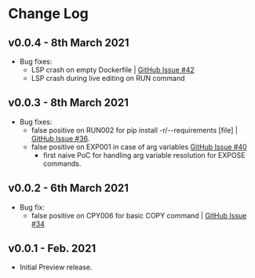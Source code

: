 # Change Log

## v0.0.4 - 8th March 2021

- Bug fixes:
  - LSP crash on empty Dockerfile |  [GitHub Issue #42](https://github.com/CreMindES/whalelint/issues/42)
  - LSP crash during live editing on RUN command

## v0.0.3 - 8th March 2021

- Bug fixes:
  - false positive on RUN002 for pip install -r/--requirements [file] | [GitHub Issue #36](https://github.com/CreMindES/whalelint/issues/36).
  - false positive on EXP001 in case of arg variables [GitHub Issue #40](https://github.com/CreMindES/whalelint/issues/40)
    - first naive PoC for handling arg variable resolution for EXPOSE commands.

## v0.0.2 - 6th March 2021

- Bug fix:
  - false positive on CPY006 for basic COPY command | [GitHub Issue #34](https://github.com/CreMindES/whalelint/issues/34)

## v0.0.1 - Feb. 2021

- Initial Preview release.